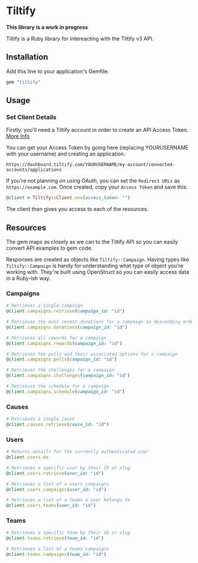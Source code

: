 # Tiltify

**This library is a work in progress**

Tiltify is a Ruby library for intereacting with the Tiltify v3 API.

## Installation

Add this line to your application's Gemfile:

```ruby
gem "tiltify"
```

## Usage

### Set Client Details

Firstly, you'll need a Tiltify account in order to create an API Access Token. [More Info](https://tiltify.github.io/api/topics/getting-started.html)

You can get your Access Token by going here (replacing YOURUSERNAME with your username) and creating an application.

```
https://dashboard.tiltify.com/YOURUSERNAME/my-account/connected-accounts/applications
```

If you're not planning on using OAuth, you can set the `Redirect URLs` as `https://example.com`. Once created, copy your `Access Token` and save this:

```ruby
@client = Tiltify::Client.new(access_token: "")
```

The client then gives you access to each of the resources.

## Resources

The gem maps as closely as we can to the Tiltify API so you can easily convert API examples to gem code.

Responses are created as objects like `Tiltify::Campaign`. Having types like `Tiltify::Campaign` is handy for understanding what type of object you're working with. They're built using OpenStruct so you can easily access data in a Ruby-ish way.

### Campaigns

```ruby
# Retrieves a single campaign
@client.campaigns.retrieve(campaign_id: "id")

# Retrieves the most recent donations for a campaign in descending order
@client.campaigns.donations(campaign_id: "id")

# Retrieves all rewards for a campaign
@client.campaigns.rewards(campaign_id: "id")

# Retrieves the polls and their associated options for a campaign
@client.campaigns.polls(campaign_id: "id")

# Retrieves the challenges for a campaign
@client.campaigns.challenges(campaign_id: "id")

# Retrieves the schedule for a campaign
@client.campaigns.schedule(campaign_id: "id")
```

### Causes

```ruby
# Retrieves a single cause
@client.causes.retrieve(cause_id: "id")
```

### Users

```ruby
# Returns details for the currently authenticated user
@client.users.me

# Retrieves a specific user by their ID or slug
@client.users.retrieve(user_id: "id")

# Retrieves a list of a users campaigns
@client.users.campaigns(user_id: "id")

# Retrieves a list of a teams a user belongs to
@client.users.teams(user_id: "id")
```

### Teams

```ruby
# Retrieves a specific team by their ID or slug
@client.teams.retrieve(team_id: "id")

# Retrieves a list of a teams campaigns
@client.teams.campaigns(team_id: "id")
```
